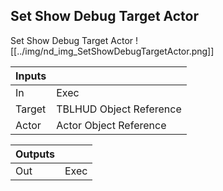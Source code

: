 ## Set Show Debug Target Actor
Set Show Debug Target Actor
![[../img/nd_img_SetShowDebugTargetActor.png]]

|Inputs||
|--|--|
| In | Exec |
| Target | TBLHUD Object Reference |
| Actor | Actor Object Reference |

|Outputs||
|--|--|
| Out | Exec |
